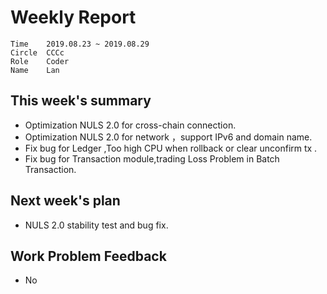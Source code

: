 # Weekly Report 
```
Time	2019.08.23 ~ 2019.08.29
Circle	CCCc
Role	Coder
Name	Lan
```
## This week's summary
- Optimization NULS 2.0   for cross-chain connection.
- Optimization NULS 2.0   for network ，support IPv6 and domain name.
- Fix bug for Ledger ,Too high CPU when rollback or clear unconfirm tx .
- Fix bug for Transaction module,trading Loss Problem in Batch Transaction.

## Next week's plan

-  NULS 2.0 stability test and bug fix.

## Work Problem Feedback
- No

